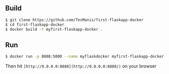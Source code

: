## Build

```bash
$ git clone https://github.com/TesManis/first-flaskapp-docker
$ cd first-flaskapp-docker
$ docker build -t myfirst-flaskapp-docker .
```

## Run

```bash
$ docker run -p 8888:5000 --name myflaskdocker myfirst-flaskapp-docker
```

Then hit `[http://0.0.0.0:8888](http://0.0.0.0:8888/)` on your browser